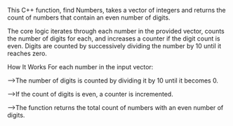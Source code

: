 This C++ function, find Numbers, takes a vector of integers and returns the count of numbers that contain an even number of digits.

The core logic iterates through each number in the provided vector, counts the number of digits for each, and increases a counter if the digit count is even. Digits are counted by successively dividing the number by 10 until it reaches zero.

How It Works
   For each number in the input vector:

-->The number of digits is counted by dividing it by 10 until it becomes 0.

-->If the count of digits is even, a counter is incremented.

-->The function returns the total count of numbers with an even number of digits.
